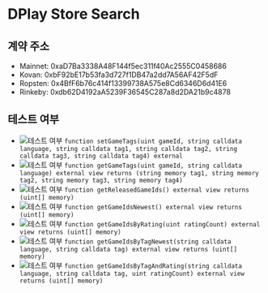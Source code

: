 # DPlay Store Search

## 계약 주소
- Mainnet: 0xaD7Ba3338A48F144f5ec311f40Ac2555C0458686
- Kovan: 0xbF92bE17b53fa3d727f1DB47a2dd7A56AF42F5dF
- Ropsten: 0x4BfF6b76c414f13399738A575e8Cd6346D6d41E6
- Rinkeby: 0xdb62D4192aA5239F36545C287a8d2DA21b9c4878

## 테스트 여부
- ![테스트 여부](https://img.shields.io/badge/테스트%20여부-yes-brightgreen.svg) `function setGameTags(uint gameId, string calldata language, string calldata tag1, string calldata tag2, string calldata tag3, string calldata tag4) external`
- ![테스트 여부](https://img.shields.io/badge/테스트%20여부-yes-brightgreen.svg) `function getGameTags(uint gameId, string calldata language) external view returns (string memory tag1, string memory tag2, string memory tag3, string memory tag4)`
- ![테스트 여부](https://img.shields.io/badge/테스트%20여부-no-red.svg) `function getReleasedGameIds() external view returns (uint[] memory)`
- ![테스트 여부](https://img.shields.io/badge/테스트%20여부-yes-brightgreen.svg) `function getGameIdsNewest() external view returns (uint[] memory)`
- ![테스트 여부](https://img.shields.io/badge/테스트%20여부-no-red.svg) `function getGameIdsByRating(uint ratingCount) external view returns (uint[] memory)`
- ![테스트 여부](https://img.shields.io/badge/테스트%20여부-no-red.svg) `function getGameIdsByTagNewest(string calldata language, string calldata tag) external view returns (uint[] memory)`
- ![테스트 여부](https://img.shields.io/badge/테스트%20여부-no-red.svg) `function getGameIdsByTagAndRating(string calldata language, string calldata tag, uint ratingCount) external view returns (uint[] memory)`